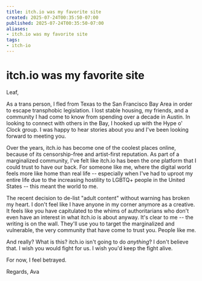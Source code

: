 ```yaml
---
title: itch.io was my favorite site
created: 2025-07-24T00:35:50-07:00
published: 2025-07-24T00:35:50-07:00
aliases:
- itch.io was my favorite site
tags:
- itch-io
---
```


# itch.io was my favorite site

Leaf,

As a trans person, I fled from Texas to the San Francisco Bay Area in order to escape transphobic legislation. I lost stable housing, my friends, and a community I had come to know from spending over a decade in Austin. In looking to connect with others in the Bay, I hooked up with the Hype o' Clock group. I was happy to hear stories about you and I've been looking forward to meeting you.

Over the years, itch.io has become one of the coolest places online, because of its censorship-free and artist-first reputation. As part of a marginalized community, I've felt like itch.io has been the one platform that I could trust to have our back. For someone like me, where the digital world feels more like home than real life -- especially when I've had to uproot my entire life due to the increasing hostility to LGBTQ+ people in the United States -- this meant the world to me.

The recent decision to de-list "adult content" without warning has broken my heart. I don't feel like I have anyone in my corner anymore as a creative. It feels like you have capitulated to the whims of authoritarians who don't even have an interest in what itch.io is about anyway. It's clear to me -- the writing is on the wall. They'll use you to target the marginalized and vulnerable, the very community that have come to trust you. People like me.

And really? What is this? itch.io isn't going to do _anything_? I don't believe that. I wish you would fight for us. I wish you'd keep the fight alive.

For now, I feel betrayed.

Regards,
Ava
